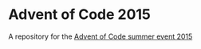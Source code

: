 # Advent of Code 2015
A repository for the [Advent of Code summer event 2015](http://adventofcode.com/)
